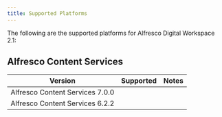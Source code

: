 ```yaml
---
title: Supported Platforms
---
```

The following are the supported platforms for Alfresco Digital Workspace 2.1:

## Alfresco Content Services

| Version | Supported | Notes |
| ------- | --------- | ----- |
| Alfresco Content Services 7.0.0 | | |
| Alfresco Content Services 6.2.2 | | |
